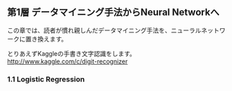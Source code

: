 ## 第1層 データマイニング手法からNeural Networkへ

この章では、読者が慣れ親しんだデータマイニング手法を、ニューラルネットワークに置き換えます。

とりあえずKaggleの手書き文字認識をします。  
http://www.kaggle.com/c/digit-recognizer


### 1.1 Logistic Regression





